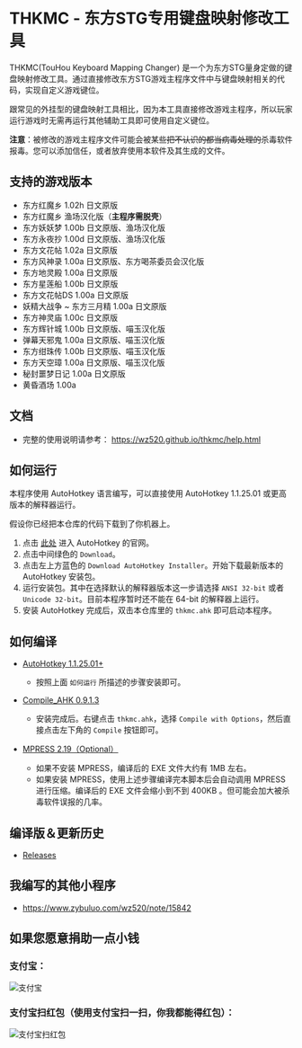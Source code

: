 # THKMC - 东方STG专用键盘映射修改工具

THKMC(TouHou Keyboard Mapping Changer) 是一个为东方STG量身定做的键盘映射修改工具。通过直接修改东方STG游戏主程序文件中与键盘映射相关的代码，实现自定义游戏键位。

跟常见的外挂型的键盘映射工具相比，因为本工具直接修改游戏主程序，所以玩家运行游戏时无需再运行其他辅助工具即可使用自定义键位。

**注意**：被修改的游戏主程序文件可能会被某些<del>把不认识的都当病毒处理的</del>杀毒软件报毒。您可以添加信任，或者放弃使用本软件及其生成的文件。

## 支持的游戏版本

* 东方红魔乡 1.02h 日文原版
* 东方红魔乡 渔场汉化版（**主程序需脱壳**）
* 东方妖妖梦 1.00b 日文原版、渔场汉化版
* 东方永夜抄 1.00d 日文原版、渔场汉化版
* 东方文花帖 1.02a 日文原版
* 东方风神录 1.00a 日文原版、东方喝茶委员会汉化版
* 东方地灵殿 1.00a 日文原版
* 东方星莲船 1.00b 日文原版
* 东方文花帖DS 1.00a 日文原版
* 妖精大战争 ~ 东方三月精 1.00a 日文原版
* 东方神灵庙 1.00c 日文原版
* 东方辉针城 1.00b 日文原版、喵玉汉化版
* 弹幕天邪鬼 1.00a 日文原版、喵玉汉化版
* 东方绀珠传 1.00b 日文原版、喵玉汉化版
* 东方天空璋 1.00a 日文原版、喵玉汉化版
* 秘封噩梦日记 1.00a 日文原版
* 黄昏酒场 1.00a

## 文档

* 完整的使用说明请参考： <https://wz520.github.io/thkmc/help.html>

## 如何运行

本程序使用 AutoHotkey 语言编写，可以直接使用 AutoHotkey 1.1.25.01 或更高版本的解释器运行。

假设你已经把本仓库的代码下载到了你机器上。

1. 点击 [此处](https://autohotkey.com/) 进入 AutoHotkey 的官网。
2. 点击中间绿色的 `Download`。
3. 点击左上方蓝色的 `Download AutoHotkey Installer`。开始下载最新版本的 AutoHotkey 安装包。
4. 运行安装包。其中在选择默认的解释器版本这一步请选择 `ANSI 32-bit` 或者 `Unicode 32-bit`。目前本程序暂时还不能在 64-bit 的解释器上运行。
5. 安装 AutoHotkey 完成后，双击本仓库里的 `thkmc.ahk` 即可启动本程序。

## 如何编译

* [AutoHotkey 1.1.25.01+]
	+ 按照上面 `如何运行` 所描述的步骤安装即可。

* [Compile_AHK 0.9.1.3](https://autohotkey.com/board/topic/21189-compile-ahk-ii-for-those-who-compile/)
	+ 安装完成后。右键点击 `thkmc.ahk`，选择 `Compile with Options`，然后直接点击左下角的 `Compile` 按钮即可。

* [MPRESS 2.19（Optional）](http://www.matcode.com/mpress.htm)
	+ 如果不安装 MPRESS，编译后的 EXE 文件大约有 1MB 左右。
	+ 如果安装 MPRESS，使用上述步骤编译完本脚本后会自动调用 MPRESS 进行压缩。编译后的 EXE 文件会缩小到不到 400KB 。但可能会加大被杀毒软件误报的几率。

## 编译版＆更新历史

* [Releases]

## 我编写的其他小程序

* <https://www.zybuluo.com/wz520/note/15842>

## 如果您愿意捐助一点小钱

### 支付宝：
![支付宝](https://i.loli.net/2019/02/08/5c5d3764d5dd8.png "支付宝")

### 支付宝扫红包（使用支付宝扫一扫，你我都能得红包）：
![支付宝扫红包](https://i.loli.net/2019/03/15/5c8b3c84994ff.png)

[AutoHotkey 1.1.25.01+]: https://autohotkey.com/
[Releases]: https://github.com/wz520/thkmc/releases
